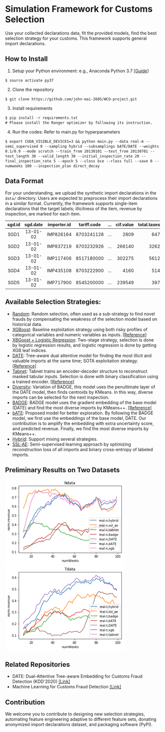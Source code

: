# Simulation Framework for Customs Selection 

Use your collected declarations data, fit the provided models, find the best selection strategy for your customs. 
This framework supports general import declarations. 



## How to Install  
1. Setup your Python environment: e.g., Anaconda Python 3.7 [[Guide]](https://docs.conda.io/projects/conda/en/latest/user-guide/tasks/manage-environments.html)
```
$ source activate py37 
```

2. Clone the repository
```
$ git clone https://github.com/john-mai-2605/WCO-project.git
```

3. Install requirements 
```
$ pip install -r requirements.txt
# Please install the Ranger optimizer by following its instruction.
```

4. Run the codes: Refer to main.py for hyperparameters
```
$ export CUDA_VISIBLE_DEVICES=3 && python main.py --data real-m --semi_supervised 0 --sampling hybrid --subsamplings bATE/DATE --weights 0.1/0.9 --mode scratch --train_from 20130101 --test_from 20130701 --test_length 30 --valid_length 30 --initial_inspection_rate 20 --final_inspection_rate 5 --epoch 5 --closs bce --rloss full --save 0 --numweeks 100 --inspection_plan direct_decay
```


## Data Format
For your understanding, we upload the synthetic import declarations in the `data/` directory.
Users are expected to preprocess their import declarations in a similar format.
Currently, the framework supports single-item declarations that the target labels; illicitness of the item, revenue by inspection, are marked for each item.

|sgd.id|sgd.date  |importer.id| tariff.code| ... |cif.value|total.taxes|illicit|revenue|
|:----:|:--------:|:---------:|:----------:|:---:|--------:|----------:|:-----:|------:|
| SGD1 | 13-01-02 | IMP826164 |8703241128  | ... |2809     | 647       | 0     | 0     |
| SGD2 | 13-01-02 | IMP837219 |8703232926  | ... |266140   | 3262      | 0     | 0     |
| SGD3 | 13-01-02 | IMP117406 |8517180000  | ... |302275   | 5612      | 0     | 0     | 
| SGD4 | 13-01-02 | IMP435108 |8703222900  | ... |4160     | 514       | 0     | 0     |
| SGD5 | 13-01-02 | IMP717900 |8545200000  | ... |239549   | 397       | 1     | 980   |


## Available Selection Strategies:
* [Random](./query_strategies/random.py): Random selection, often used as a sub-strategy to find novel frauds by compensating the weakness of the selection model based on historical data. 
* [XGBoost](./query_strategies/xgb.py): Baseline exploitation strategy using both risky profiles of categorical variables and numeric variables as inputs. [[Reference]](https://xgboost.readthedocs.io/en/latest/python/python_api.html)
* [XBGoost + Logistic Regression](./query_strategies/xgb_lr.py): Two-stage strategy, selection is done by logistic regression results, and logistic regression is done by getting XGB leaf indices.
* [DATE](./query_strategies/DATE.py): Tree-aware dual attentive model for finding the most illicit and valuable imports at the same time; SOTA exploitation strategy. [[Reference]](https://github.com/Roytsai27/Dual-Attentive-Tree-aware-Embedding)
* [Tabnet](./query_strategies/tabnet.py): Tabnet trains an encoder-decoder structure to reconstruct masked tabular inputs. Selection is done with binary classification using a trained encoder. [[Reference]](https://github.com/dreamquark-ai/tabnet)
* [Diversity](./query_strategies/diversity.py): Variation of BADGE, this model uses the penultimate layer of the DATE model, then finds centroids by KMeans. In this way, diverse imports can be selected for the next inspection.
* [BADGE](./query_strategies/badge.py): BADGE model uses the gradient embedding of the base model (DATE) and find the most diverse imports by KMeans++. [[Reference]](https://github.com/JordanAsh/badge)
* [bATE](./query_strategies/bATE.py): Proposed model for better exploration. By following the BADGE model, we first use the embeddings of the base model, DATE. Our contribution is to amplify the embedding with extra uncertainty score, and predicted revenue. Finally, we find the most diverse imports by KMeans++.
* [Hybrid](./query_strategies/hybrid.py): Support mixing several strategies.
* [SSL-AE](./query_strategies/ssl_ae.py): Semi-supervised learning approach by optimizing reconstruction loss of all imports and binary cross-entropy of labeled imports.


## Preliminary Results on Two Datasets
![](./fig/ndata.png)
![](./fig/tdata.png)


## Related Repositories
* DATE: Dual-Attentive Tree-aware Embedding for Customs Fraud Detection (KDD'2020) [[Link]](https://github.com/Roytsai27/Dual-Attentive-Tree-aware-Embedding)
* Machine Learning for Customs Fraud Detection [[Link]](https://github.com/YSCHOI-github/Customs_Fraud_Detection)


## Contribution
We welcome you to contribute to designing new selection strategies, automating feature engineering adaptive to different feature sets, donating anonymized import declarations dataset, and packaging software (PyPI).

